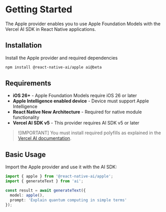 # Getting Started

The Apple provider enables you to use Apple Foundation Models with the Vercel AI SDK in React Native applications.

## Installation

Install the Apple provider and required dependencies

```bash
npm install @react-native-ai/apple ai@beta
```

## Requirements

- **iOS 26+** - Apple Foundation Models require iOS 26 or later
- **Apple Intelligence enabled device** - Device must support Apple Intelligence
- **React Native New Architecture** - Required for native module functionality
- **Vercel AI SDK v5** - This provider requires AI SDK v5 or later

> ![IMPORTANT]
> You must install required polyfills as explained in the [Vercel AI documentation](https://v5.ai-sdk.dev/docs/getting-started/expo#polyfills).

## Basic Usage

Import the Apple provider and use it with the AI SDK:

```typescript
import { apple } from '@react-native-ai/apple';
import { generateText } from 'ai';

const result = await generateText({
  model: apple(),
  prompt: 'Explain quantum computing in simple terms'
});
```
